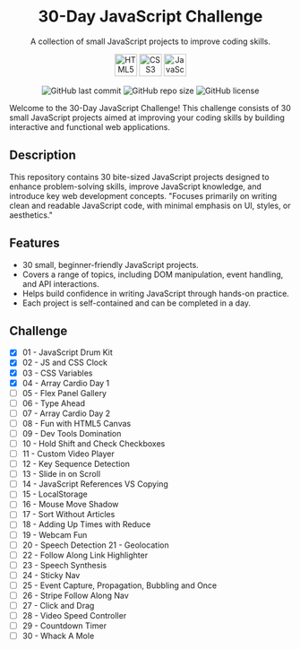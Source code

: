 <div align="center">
  <h1>30-Day JavaScript Challenge</h1>
  <p>A collection of small JavaScript projects to improve coding skills.</p>
  <p>
    <img src="https://img.icons8.com/color/48/000000/html-5.png" alt="HTML5 Icon" width="40" height="40"/>
    <img src="https://img.icons8.com/color/48/000000/css3.png" alt="CSS3 Icon" width="40" height="40"/>
    <img src="https://img.icons8.com/color/48/000000/javascript.png" alt="JavaScript Icon" width="40" height="40"/>
  </p>
</div>

<p align="center">
  <img src="https://img.shields.io/github/last-commit/hellogaray/30-Day-JS-Challenge" alt="GitHub last commit">
  <img src="https://img.shields.io/github/repo-size/hellogaray/30-Day-JS-Challenge" alt="GitHub repo size">
  <img src="https://img.shields.io/github/license/hellogaray/30-Day-JS-Challenge" alt="GitHub license">
</p>

Welcome to the 30-Day JavaScript Challenge! This challenge consists of 30 small JavaScript projects aimed at improving your coding skills by building interactive and functional web applications.

## Description

This repository contains 30 bite-sized JavaScript projects designed to enhance problem-solving skills, improve JavaScript knowledge, and introduce key web development concepts. "Focuses primarily on writing clean and readable JavaScript code, with minimal emphasis on UI, styles, or aesthetics."

## Features

- 30 small, beginner-friendly JavaScript projects.
- Covers a range of topics, including DOM manipulation, event handling, and API interactions.
- Helps build confidence in writing JavaScript through hands-on practice.
- Each project is self-contained and can be completed in a day.

## Challenge

- [x] 01 - JavaScript Drum Kit
- [x] 02 - JS and CSS Clock
- [x] 03 - CSS Variables
- [x] 04 - Array Cardio Day 1
- [ ] 05 - Flex Panel Gallery
- [ ] 06 - Type Ahead
- [ ] 07 - Array Cardio Day 2
- [ ] 08 - Fun with HTML5 Canvas
- [ ] 09 - Dev Tools Domination
- [ ] 10 - Hold Shift and Check Checkboxes
- [ ] 11 - Custom Video Player
- [ ] 12 - Key Sequence Detection
- [ ] 13 - Slide in on Scroll
- [ ] 14 - JavaScript References VS Copying
- [ ] 15 - LocalStorage
- [ ] 16 - Mouse Move Shadow
- [ ] 17 - Sort Without Articles
- [ ] 18 - Adding Up Times with Reduce
- [ ] 19 - Webcam Fun
- [ ] 20 - Speech Detection
21 - Geolocation
- [ ] 22 - Follow Along Link Highlighter
- [ ] 23 - Speech Synthesis
- [ ] 24 - Sticky Nav
- [ ] 25 - Event Capture, Propagation, Bubbling and Once
- [ ] 26 - Stripe Follow Along Nav
- [ ] 27 - Click and Drag
- [ ] 28 - Video Speed Controller
- [ ] 29 - Countdown Timer
- [ ] 30 - Whack A Mole
